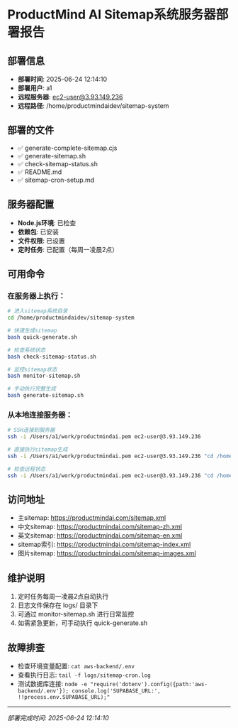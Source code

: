 # ProductMind AI Sitemap系统服务器部署报告

## 部署信息
- **部署时间**: 2025-06-24 12:14:10
- **部署用户**: a1
- **远程服务器**: ec2-user@3.93.149.236
- **远程路径**: /home/productmindaidev/sitemap-system

## 部署的文件
- ✅ generate-complete-sitemap.cjs
- ✅ generate-sitemap.sh
- ✅ check-sitemap-status.sh
- ✅ README.md
- ✅ sitemap-cron-setup.md

## 服务器配置
- **Node.js环境**: 已检查
- **依赖包**: 已安装
- **文件权限**: 已设置
- **定时任务**: 已配置（每周一凌晨2点）

## 可用命令

### 在服务器上执行：
```bash
# 进入sitemap系统目录
cd /home/productmindaidev/sitemap-system

# 快速生成sitemap
bash quick-generate.sh

# 检查系统状态
bash check-sitemap-status.sh

# 监控sitemap状态
bash monitor-sitemap.sh

# 手动执行完整生成
bash generate-sitemap.sh
```

### 从本地连接服务器：
```bash
# SSH连接到服务器
ssh -i /Users/a1/work/productmindai.pem ec2-user@3.93.149.236

# 直接执行sitemap生成
ssh -i /Users/a1/work/productmindai.pem ec2-user@3.93.149.236 "cd /home/productmindaidev/sitemap-system && bash quick-generate.sh"

# 检查远程状态
ssh -i /Users/a1/work/productmindai.pem ec2-user@3.93.149.236 "cd /home/productmindaidev/sitemap-system && bash check-sitemap-status.sh"
```

## 访问地址
- 主sitemap: https://productmindai.com/sitemap.xml
- 中文sitemap: https://productmindai.com/sitemap-zh.xml
- 英文sitemap: https://productmindai.com/sitemap-en.xml
- sitemap索引: https://productmindai.com/sitemap-index.xml
- 图片sitemap: https://productmindai.com/sitemap-images.xml

## 维护说明
1. 定时任务每周一凌晨2点自动执行
2. 日志文件保存在 logs/ 目录下
3. 可通过 monitor-sitemap.sh 进行日常监控
4. 如需紧急更新，可手动执行 quick-generate.sh

## 故障排查
- 检查环境变量配置: `cat aws-backend/.env`
- 查看执行日志: `tail -f logs/sitemap-cron.log`
- 测试数据库连接: `node -e "require('dotenv').config({path:'aws-backend/.env'}); console.log('SUPABASE_URL:', !!process.env.SUPABASE_URL);"`

---
*部署完成时间: 2025-06-24 12:14:10*
